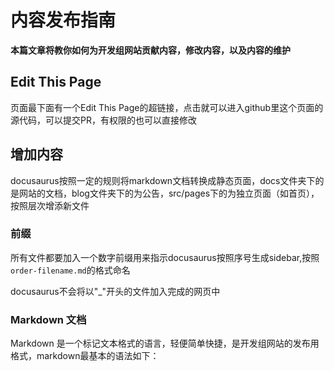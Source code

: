# 内容发布指南
**本篇文章将教你如何为开发组网站贡献内容，修改内容，以及内容的维护**
## Edit This Page
页面最下面有一个Edit This Page的超链接，点击就可以进入github里这个页面的源代码，可以提交PR，有权限的也可以直接修改
## 增加内容
docusaurus按照一定的规则将markdown文档转换成静态页面，docs文件夹下的是网站的文档，blog文件夹下的为公告，src/pages下的为独立页面（如首页），按照层次增添新文件
### 前缀
所有文件都要加入一个数字前缀用来指示docusaurus按照序号生成sidebar,按照`order-filename.md`的格式命名

docusaurus不会将以"_"开头的文件加入完成的网页中
### Markdown 文档
Markdown 是一个标记文本格式的语言，轻便简单快捷，是开发组网站的发布用格式，markdown最基本的语法如下：
